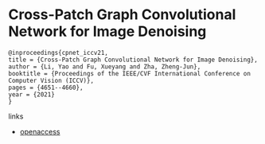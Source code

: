 # Cross-Patch Graph Convolutional Network for Image Denoising

```
@inproceedings{cpnet_iccv21,
title = {Cross-Patch Graph Convolutional Network for Image Denoising},
author = {Li, Yao and Fu, Xueyang and Zha, Zheng-Jun},
booktitle = {Proceedings of the IEEE/CVF International Conference on Computer Vision (ICCV)},
pages = {4651--4660},
year = {2021}
}
```

links
- [openaccess](http://openaccess.thecvf.com//content/ICCV2021/html/Li_Cross-Patch_Graph_Convolutional_Network_for_Image_Denoising_ICCV_2021_paper.html)
